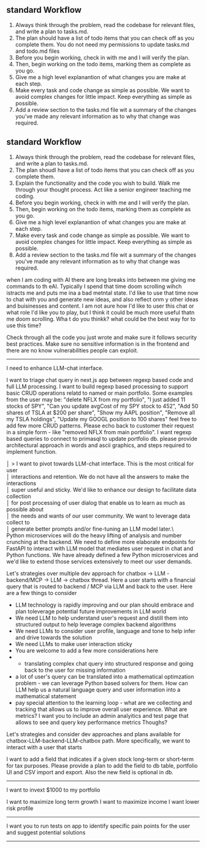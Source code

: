 ## standard Workflow

1. Always think through the problem, read the codebase for relevant files, and write a plan to tasks.md.
2. The plan should have a list of todo items that you can check off as you complete them.
   You do not need my permissions to update tasks.md and todo.md files
3. Before you begin working, check in with me and I will verify the plan.
4. Then, begin working on the todo items, marking them as complete as you go.
5. Give me a high level explanantion of what changes you are make at each step.
6. Make every task and code change as simple as possible. We want to avoid complex changes for little impact. Keep everything as simple as possible.
7. Add a review section to the tasks.md file wit a summary of the changes you've made any relevant information as to why that change was required.

## standard Workflow

1. Always think through the problem, read the codebase for relevant files, and write a plan to tasks.md.
2. The plan shoudl have a list of todo items that you can check off as you complete them.
3. Explain the functionality and the code you wish to build. Walk me through your thought process. Act like a senior engineer teaching me coding.
4. Before you begin working, check in with me and I will verify the plan.
5. Then, begin working on the todo items, marking them as complete as you go.
6. Give me a high level explanantion of what changes you are make at each step.
7. Make every task and code change as simple as possible. We want to avoid complex changes for little impact. Keep everything as simple as possible.
8. Add a review section to the tasks.md file wit a summary of the changes you've made any relevant information as to why that change was required.

when I am coding with AI there are long breaks into between me giving me commands to th eAI. Typically I spend that time doom scrolling wihch istracts me and puts me ina a bad metntal state. I'd like to use that time now to chat with you and generate new ideas, and also reflect onm y other ideas and buisinesses and content. I am not aure how I'd like to user this chat or what role I'd like you to play, but I think it could be much more useful thatn me doom scrolling. Wha t do you thinkk? what could be the best way for to use this time?

Check through all the code you just wrote and make sure it follows security best practices. Make sure no sensitive information is in the frontend and there are no know vulnerabilities people can exploit.

---

I need to enhance LLM-chat interface.

I want to triage chat query in next.js app between regexp based code and full LLM processing. I want to build regexp based processing to support basic CRUD operations relatd to named or main portfolio. Some
examples from the user may be: "delete NFLX from my portfolio", "I just added 11
stocks of SPY", "Can you update avgCost of my SPY stock to 452", "Add 50 shares of
TSLA at $200 per share", "Show my AAPL position", "Remove all my TSLA holdings",
"Update my GOOGL position to 100 shares"
feel free to add few more CRUD patterns. Please echo back to customer their request
in a simple form - like "removed NFLX from main portfolio". I want regexp based
queries to connect to primasql to update portfolio db.
please provide architectural approach in words and ascii graphics, and steps required
to implement function.

│ > I want to pivot towards LLM-chat interface. This is the most critical for user  
│ interactions and retention. We do not have all the answers to make the interactions  
│ super useful and sticky. We'd like to enhance our design to facilitate data collection  
│ for post processing of user dialog that enable us to learn as much as possible about  
│ the needs and wants of our user community. We want to leverage data collect to  
│ generate better prompts and/or fine-tuning an LLM model later.\  
Python microservices will do the heavy lifting of analysis and number crunching at the backend. We need to define more elaborate endpoints for FastAPI to interact with LLM model that mediates user request in chat and Python functions.
We have already defined a few Python microservices and we'd like to extend those services extensively to meet our user demands.

Let's strategies over multiple dev approach for chatbox -> LLM - backend/MCP -> LLM -> chatbox thread. Here a user starts with a financial query that is routed to backend / MCP via LLM and back to the user. Here are a few things to consider

- LLM technology is rapidly improving and our plan should embrace and plan toleverage potential future improvements in LLM world
- We need LLM to help understand user's request and distill them into structured output to help leverage complex backend algorithms
- We need LLMs to consider user profile, language and tone to help infer and drive towards the solution
- We need LLMs to make user interaction sticky
- You are welcome to add a few more considerations here
- - translating complex chat query into structured response and going back to the user for missing information
- a lot of user's query can be translated into a mathematical optimzation problem - we can leverage Python based solvers for them. How can LLM help us a natural language query and user information into a mathematical statement
- pay special attention to the learning loop - what are we collecting and tracking that allows us to improve overall user experience. What are metrics?
  I want you to include an admin analyitics and test page that allows to see and query key
  performance metrics
  Thoughs?

Let's strategies and consider dev approaches and plans available for chatbox-LLM-backend-LLM-chatbox path. More specifically,
we want to interact with a user that starts

I want to add a field that indicates if a given stock long-term or short-term for tax purposes.
Please provide a plan to add the field to db table, portfolio UI and CSV import and export. Also the new field is optional in db.

---

I want to invext $1000 to my portfolio

I want to maximize long term growth
I want to maximize income
I want lower risk profile

---

I want you to run tests on app to identify specific pain points for the user and suggest potential solutions

---
